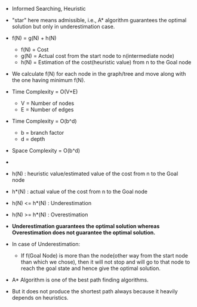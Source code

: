 - Informed Searching, Heuristic
- "star" here means admissible, i.e., A* algorithm guarantees the optimal solution but only in underestimation case.
- f(N) = g(N) + h(N)
  * f(N) = Cost
  * g(N) = Actual cost from the start node to n(intermediate node)
  * h(N) = Estimation of the cost(heuristic value) from n to the Goal node
- We calculate f(N) for each node in the graph/tree and move along with the one having minimum f(N).
- Time Complexity = O(V+E)
  * V = Number of nodes
  * E = Number of edges
- Time Complexity = O(b^d)
  * b = branch factor
  * d = depth
- Space Complexity = O(b^d)

- 
- h(N) : heuristic value/estimated value of the cost from n to the Goal node
- h*(N) : actual value of the cost from n to the Goal node
-    h(N) <= h*(N)  :   Underestimation
-    h(N) >= h*(N)  :   Overestimation
- **Underestimation guarantees the optimal solution whereas Overestimation does not guarantee the optimal solution.**
- In case of Underestimation:
  * If f(Goal Node) is more than the node(other way from the start node than which we chose), then it will not stop and will go to that node to reach the goal state and hence give     the optimal solution.
- A* Algorithm is one of the best path finding algorithms.
- But it does not produce the shortest path always because it heavily depends on heuristics.
